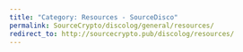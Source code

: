 ```yaml
---
title: "Category: Resources - SourceDisco"
permalink: SourceCrypto/discolog/general/resources/
redirect_to: http://sourcecrypto.pub/discolog/resources/
---
```

